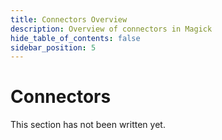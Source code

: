 ```yaml
---
title: Connectors Overview
description: Overview of connectors in Magick
hide_table_of_contents: false
sidebar_position: 5
---
```


# Connectors

This section has not been written yet.
